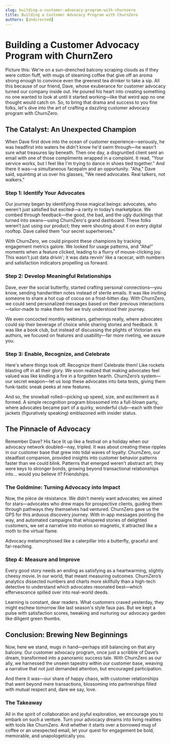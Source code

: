 ```yaml
---
slug: building-a-customer-advocacy-program-with-churnzero
title: Building a Customer Advocacy Program with ChurnZero
authors: [undirected]
---
```



# Building a Customer Advocacy Program with ChurnZero

Picture this: We're on a sun-drenched balcony scraping clouds as if they were cotton fluff, with mugs of steaming coffee that give off an aroma strong enough to convince even the greenest tea drinker to take a sip. All this because of our friend, Dave, whose exuberance for customer advocacy turned our company inside out. He poured his heart into creating something no one wanted to look at until it started working—like that weird app no one thought would catch on. So, to bring that drama and success to you fine folks, let's dive into the art of crafting a dazzling customer advocacy program with ChurnZero.

## The Catalyst: An Unexpected Champion

When Dave first dove into the ocean of customer experience—seriously, he was headfirst into waters he didn't know he'd swim through—he wasn't sure what treasures lay beneath. Then one day, a disgruntled client sent an email with one of those compliments wrapped in a complaint. It read, "Your service works, but I feel like I'm trying to dance in shoes tied together." And there it was—a simultaneous facepalm and an opportunity. "Aha," Dave said, squinting at us over his glasses, "We need advocates. Real talkers, not walkers."

### Step 1: Identify Your Advocates

Our journey began by identifying those magical beings: advocates, who weren't just satisfied but excited—a rarity in today’s marketplace. We combed through feedback—the good, the bad, and the ugly ducklings that turned into swans—using ChurnZero's grand dashboard. These folks weren’t just using our product; they were shouting about it on every digital rooftop. Dave called them "our secret superheroes."

With ChurnZero, we could pinpoint these champions by tracking engagement metrics galore. We looked for usage patterns, and "Aha!" moments when a feature clicked, leading to a flurry of mouse-clicking joy. This wasn't just data drivin'; it was data revvin' like a racecar, with numbers and satisfaction indicators propelling us forward.

### Step 2: Develop Meaningful Relationships

Dave, ever the social butterfly, started crafting personal connections—you know, sending handwritten notes instead of sterile emails. It was like inviting someone to share a hot cup of cocoa on a frost-bitten day. With ChurnZero, we could send personalized messages based on their previous interactions—tailor-made to make them feel we truly understood their journey.

We even concocted monthly webinars, gatherings really, where advocates could sip their beverage of choice while sharing stories and feedback. It was like a book club, but instead of discussing the plights of Victorian era authors, we focused on features and usability—far more riveting, we assure you.

### Step 3: Enable, Recognize, and Celebrate

Here's where things took off. Recognize them! Celebrate them! Like rockets blasting off in all their glory. We soon realized that making advocates feel valued was like kindling a fire in a forgotten hearth. ChurnZero’s system—our secret weapon—let us loop these advocates into beta tests, giving them funk-tastic sneak peeks at new features.

And so, the snowball rolled—picking up speed, size, and excitement as it formed. A simple recognition program blossomed into a full-blown party, where advocates became part of a quirky, wonderful club—each with their jackets (figuratively speaking) emblazoned with insider status.

## The Pinnacle of Advocacy

Remember Dave? His face lit up like a festival on a holiday when our advocacy network doubled—nay, tripled. It was about creating these ripples in our customer base that grew into tidal waves of loyalty. ChurnZero, our steadfast companion, provided insights into customer behavior patterns faster than we could blink. Patterns that emerged weren't abstract art; they were keys to stronger bonds, growing beyond transactional relationships into... would you believe it? Friendships.

### The Goldmine: Turning Advocacy into Impact

Now, the pièce de résistance. We didn’t merely want advocates; we aimed for stars—advocates who drew maps for prospective clients, guiding them through pathways they themselves had ventured. ChurnZero gave us the GPS for this arduous discovery journey. With in-app messages pointing the way, and automated campaigns that whispered stories of delighted customers, we set a narrative into motion so magnetic, it attracted like a moth to the virtual flame.

Advocacy metamorphosed like a caterpillar into a butterfly, graceful and far-reaching.

### Step 4: Measure and Improve

Every good story needs an ending as satisfying as a heartwarming, slightly cheesy movie. In our world, that meant measuring outcomes. ChurnZero’s analytics dissected numbers and charts more skillfully than a high-tech detective to understand which advocates resonated best—which effervescence spilled over into real-world deeds.

Learning is constant, dear readers. What customers craved yesterday, they might eschew tomorrow like last season's style faux pas. But we kept a pulse with satisfaction scores, tweaking and nurturing our advocacy garden like diligent green thumbs.

## Conclusion: Brewing New Beginnings

Now, here we stand, mugs in hand—perhaps still balancing on that airy balcony. Our customer advocacy program, once just a scribble of Dave’s dream, transformed into a panoramic success tale. With ChurnZero as our ally, we harnessed the unseen tapestry within our customer base, weaving a narrative that not just demanded attention, but encouraged participation.

And there it was—our share of happy chaos, with customer relationships that went beyond mere transactions, blossoming into partnerships filled with mutual respect and, dare we say, love.

### The Takeaway

All in the spirit of collaboration and joyful exploration, we encourage you to embark on such a venture. Turn your advocacy dreams into living realities with tools like ChurnZero. And whether it starts over a borrowed mug of coffee or an unexpected email, let your quest for engagement be bold, memorable, and unapologetically you.